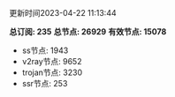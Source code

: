 更新时间2023-04-22 11:13:44

**总订阅: 235**
**总节点: 26929**
**有效节点: 15078**
- ss节点: 1943
- v2ray节点: 9652
- trojan节点: 3230
- ssr节点: 253

